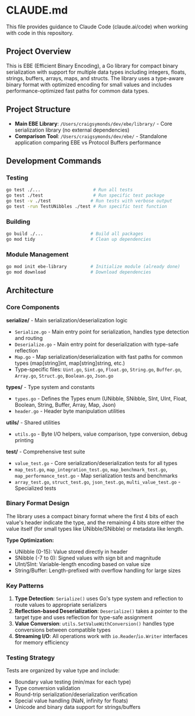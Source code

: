 # CLAUDE.md

This file provides guidance to Claude Code (claude.ai/code) when working with code in this repository.

## Project Overview

This is EBE (Efficient Binary Encoding), a Go library for compact binary serialization with support for multiple data types including integers, floats, strings, buffers, arrays, maps, and structs. The library uses a type-aware binary format with optimized encoding for small values and includes performance-optimized fast paths for common data types.

## Project Structure

- **Main EBE Library**: `/Users/craigsymonds/dev/ebe/library/` - Core serialization library (no external dependencies)
- **Comparison Tool**: `/Users/craigsymonds/dev/ebe/` - Standalone application comparing EBE vs Protocol Buffers performance

## Development Commands

### Testing
```bash
go test ./...                    # Run all tests
go test ./test                   # Run specific test package
go test -v ./test               # Run tests with verbose output
go test -run TestUNibbles ./test # Run specific test function
```

### Building
```bash
go build ./...                  # Build all packages
go mod tidy                     # Clean up dependencies
```

### Module Management
```bash
go mod init ebe-library         # Initialize module (already done)
go mod download                 # Download dependencies
```

## Architecture

### Core Components

**serialize/** - Main serialization/deserialization logic
- `Serialize.go` - Main entry point for serialization, handles type detection and routing
- `Deserialize.go` - Main entry point for deserialization with type-safe reflection
- `Map.go` - Map serialization/deserialization with fast paths for common types (map[string]int, map[string]string, etc.)
- Type-specific files: `Uint.go`, `Sint.go`, `Float.go`, `String.go`, `Buffer.go`, `Array.go`, `Struct.go`, `Boolean.go`, `Json.go`

**types/** - Type system and constants
- `types.go` - Defines the Types enum (UNibble, SNibble, SInt, UInt, Float, Boolean, String, Buffer, Array, Map, Json)
- `header.go` - Header byte manipulation utilities

**utils/** - Shared utilities
- `utils.go` - Byte I/O helpers, value comparison, type conversion, debug printing

**test/** - Comprehensive test suite
- `value_test.go` - Core serialization/deserialization tests for all types
- `map_test.go`, `map_integration_test.go`, `map_benchmark_test.go`, `map_performance_test.go` - Map serialization tests and benchmarks
- `array_test.go`, `struct_test.go`, `json_test.go`, `multi_value_test.go` - Specialized tests

### Binary Format Design

The library uses a compact binary format where the first 4 bits of each value's header indicate the type, and the remaining 4 bits store either the value itself (for small types like UNibble/SNibble) or metadata like length.

**Type Optimization:**
- UNibble (0-15): Value stored directly in header
- SNibble (-7 to 0): Signed values with sign bit and magnitude
- UInt/SInt: Variable-length encoding based on value size
- String/Buffer: Length-prefixed with overflow handling for large sizes

### Key Patterns

1. **Type Detection**: `Serialize()` uses Go's type system and reflection to route values to appropriate serializers
2. **Reflection-based Deserialization**: `Deserialize()` takes a pointer to the target type and uses reflection for type-safe assignment
3. **Value Conversion**: `utils.SetValueWithConversion()` handles type conversions between compatible types
4. **Streaming I/O**: All operations work with `io.Reader`/`io.Writer` interfaces for memory efficiency

### Testing Strategy

Tests are organized by value type and include:
- Boundary value testing (min/max for each type)
- Type conversion validation 
- Round-trip serialization/deserialization verification
- Special value handling (NaN, infinity for floats)
- Unicode and binary data support for strings/buffers